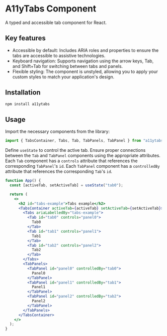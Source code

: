 # A11yTabs Component

A typed and accessible tab component for React.

## Key features

- Accessible by default: Includes ARIA roles and properties to ensure the tabs are accessible to assistive technologies.
- Keyboard navigation: Supports navigation using the arrow keys, Tab, and Shift+Tab for switching between tabs and panels.
- Flexible styling: The component is unstyled, allowing you to apply your custom styles to match your application's design.

## Installation

```sh
npm install a11ytabs
```

## Usage

Import the necessary components from the library:

```js
import { TabsContainer, Tabs, Tab, TabPanels, TabPanel } from "a11ytabs";
```

Define `useState` to control the active tab. Ensure proper connections between the `Tab` and `TabPanel` components using the appropriate attributes.
Each `Tab` component has a `controls` attribute that references the corresponding `TabPanel`'s `id`.
Each `TabPanel` component has a `controlledBy` attribute that references the corresponding `Tab`'s `id`.

```jsx
function App() {
  const [activeTab, setActiveTab] = useState("tab0");

  return (
    <>
      <h2 id="tabs-example">Tabs example</h2>
      <TabsContainer activeTab={activeTab} setActiveTab={setActiveTab}>
        <Tabs ariaLabelledBy="tabs-example">
          <Tab id="tab0" controls="panel0">
            Tab0
          </Tab>
          <Tab id="tab1" controls="panel1">
            Tab1
          </Tab>
          <Tab id="tab2" controls="panel2">
            Tab2
          </Tab>
        </Tabs>
        <TabPanels>
          <TabPanel id="panel0" controlledBy="tab0">
            Panel0
          </TabPanel>
          <TabPanel id="panel1" controlledBy="tab1">
            Panel1
          </TabPanel>
          <TabPanel id="panel2" controlledBy="tab2">
            Panel2
          </TabPanel>
        </TabPanels>
      </TabsContainer>
    </>
  );
}
```
